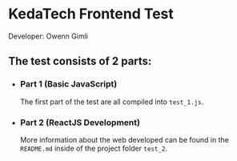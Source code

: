# KedaTech Frontend Test

Developer: Owenn Gimli

## The test consists of 2 parts:

- ### Part 1 (Basic JavaScript)

  The first part of the test are all compiled into `test_1.js`.

- ### Part 2 (ReactJS Development)
  More information about the web developed can be found in the `README.md` inside of the project folder `test_2`.
